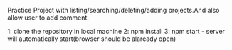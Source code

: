 Practice Project with listing/searching/deleting/adding projects.And also allow user to add comment. 

1: clone the repository in local machine
2: npm install
3: npm start - server will automatically start(browser should be alaready open)
